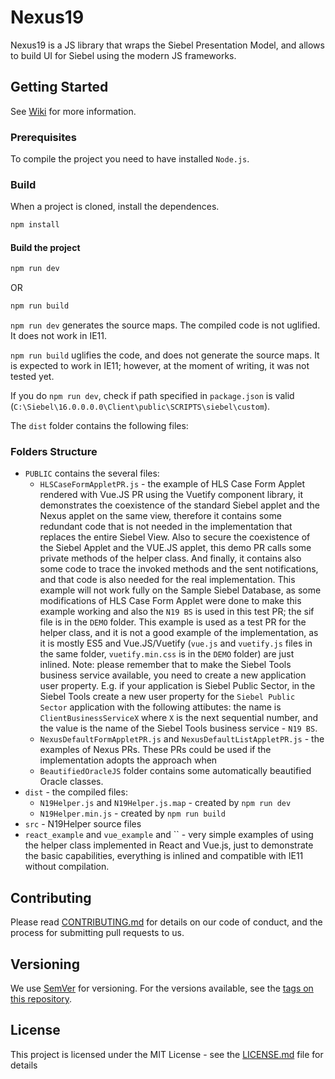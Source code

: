 # Nexus19
Nexus19 is a JS library that wraps the Siebel Presentation Model, and allows to build UI for Siebel using the modern JS frameworks.

## Getting Started
See [Wiki](/../wikis/home) for more information.

### Prerequisites
To compile the project you need to have installed `Node.js`. 

### Build
When a project is cloned, install the dependences.
```bash
npm install
```

#### Build the project
```bash
npm run dev
```
OR
```bash
npm run build
```

`npm run dev` generates the source maps. The compiled code is not uglified. It does not work in IE11.

`npm run build` uglifies the code, and does not generate the source maps. It is expected to work in IE11; however, at the moment of writing, it was not tested yet.

If you do `npm run dev`, check if path specified in `package.json` is valid (`C:\Siebel\16.0.0.0.0\Client\public\SCRIPTS\siebel\custom`).

The `dist` folder contains the following files:

### Folders Structure
* `PUBLIC` contains the several files:
  * `HLSCaseFormAppletPR.js` - the example of HLS Case Form Applet rendered with Vue.JS PR using the Vuetify component library, it demonstrates the coexistence of the standard Siebel applet and the Nexus applet on the same view, therefore it contains some redundant code that is not needed in the implementation that replaces the entire Siebel View. Also to secure the coexistence of the Siebel Applet and the VUE.JS applet, this demo PR calls some private methods of the helper class. And finally, it contains also some code to trace the invoked methods and the sent notifications, and that code is also needed for the real implementation. This example will not work fully on the Sample Siebel Database, as some modifications of HLS Case Form Applet were done to make this example working and also the `N19 BS` is used in this test PR; the sif file is in the `DEMO` folder. This example is used as a test PR for the helper class, and it is not a good example of the implementation, as it is mostly ES5 and Vue.JS/Vuetify (`vue.js` and `vuetify.js` files in the same folder, `vuetify.min.css` is in the `DEMO` folder) are just inlined.
  Note: please remember that to make the Siebel Tools business service available, you need to create a new application user property. E.g. if your application is Siebel Public Sector, in the Siebel Tools create a new user property for the `Siebel Public Sector` application with the following attibutes: the name is `ClientBusinessServiceX` where `X` is the next sequential number, and the value is the name of the Siebel Tools business service - `N19 BS`. 
  * `NexusDefaultFormAppletPR.js` and `NexusDefaultListAppletPR.js` - the examples of Nexus PRs. These PRs could be used if the implementation adopts the approach when 
  * `BeautifiedOracleJS` folder contains some automatically beautified Oracle classes.
* `dist` - the compiled files:
  * `N19Helper.js` and `N19Helper.js.map` - created by `npm run dev`
  * `N19Helper.min.js` - created by `npm run build` 
* `src` - N19Helper source files
* `react_example` and `vue_example` and `` - very simple examples of using the helper class implemented in React and Vue.js, just to demonstrate the basic capabilities, everything is inlined and compatible with IE11 without compilation.

## Contributing
Please read [CONTRIBUTING.md](CONTRIBUTING.md) for details on our code of conduct, and the process for submitting pull requests to us.

## Versioning
We use [SemVer](http://semver.org/) for versioning. For the versions available, see the [tags on this repository](../n19helper/tags). 

## License
This project is licensed under the MIT License - see the [LICENSE.md](LICENSE) file for details
